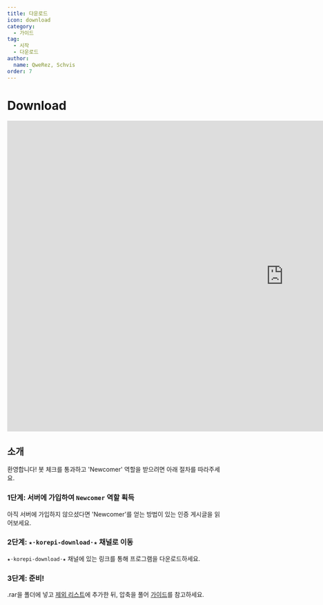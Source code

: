 ```yaml
---
title: 다운로드
icon: download
category:
  - 가이드
tag:
  - 시작
  - 다운로드
author:
  name: QweRez, Schvis
order: 7
---
```


# Download

<div class="iframe-container"><iframe width="1280" height="720" src="https://www.youtube.com/embed/Mxspp5FsVEE" title="How to download Korepi" frameborder="0" allow="accelerometer; autoplay; clipboard-write; encrypted-media; gyroscope; picture-in-picture; web-share" referrerpolicy="strict-origin-when-cross-origin" allowfullscreen></iframe></div>

## 소개

환영합니다! 봇 체크를 통과하고 'Newcomer' 역할을 받으려면 아래 절차를 따라주세요.

### 1단계: 서버에 가입하여 `Newcomer` 역할 획득

아직 서버에 가입하지 않으셨다면 'Newcomer'를 얻는 방법이 있는 인증 게시글을 읽어보세요.

### 2단계: `★⋅korepi-download⋅★` 채널로 이동

`★⋅korepi-download⋅★` 채널에 있는 링크를 통해 프로그램을 다운로드하세요.

### 3단계: 준비!

.rar을 폴더에 넣고 [제외 리스트](../guide/virus.md)에 추가한 뒤, 압축을 풀어 [가이드](../guide/getkey.md)를 참고하세요.

